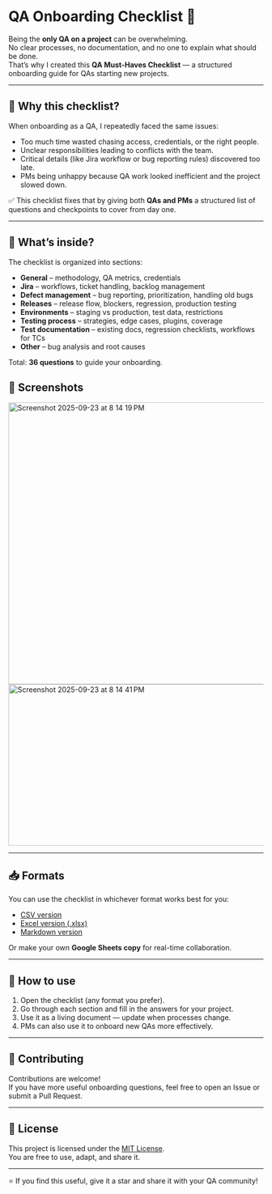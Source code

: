 # QA Onboarding Checklist 🚀

Being the **only QA on a project** can be overwhelming.  
No clear processes, no documentation, and no one to explain what should be done.  
That’s why I created this **QA Must-Haves Checklist** — a structured onboarding guide for QAs starting new projects.

---

## 🌟 Why this checklist?
When onboarding as a QA, I repeatedly faced the same issues:
- Too much time wasted chasing access, credentials, or the right people.
- Unclear responsibilities leading to conflicts with the team.
- Critical details (like Jira workflow or bug reporting rules) discovered too late.
- PMs being unhappy because QA work looked inefficient and the project slowed down.

✅ This checklist fixes that by giving both **QAs and PMs** a structured list of questions and checkpoints to cover from day one.

---

## 📂 What’s inside?

The checklist is organized into sections:

- **General** – methodology, QA metrics, credentials  
- **Jira** – workflows, ticket handling, backlog management  
- **Defect management** – bug reporting, prioritization, handling old bugs  
- **Releases** – release flow, blockers, regression, production testing  
- **Environments** – staging vs production, test data, restrictions  
- **Testing process** – strategies, edge cases, plugins, coverage  
- **Test documentation** – existing docs, regression checklists, workflows for TCs  
- **Other** – bug analysis and root causes  

Total: **36 questions** to guide your onboarding.

## 📸 Screenshots
<img width="633" height="557" alt="Screenshot 2025-09-23 at 8 14 19 PM" src="https://github.com/user-attachments/assets/c4e042e2-9aa9-4cf0-b4b2-a484444f387b" />
<img width="649" height="319" alt="Screenshot 2025-09-23 at 8 14 41 PM" src="https://github.com/user-attachments/assets/94ed8173-ca01-4ab9-9490-a797e86dba86" />

---

## 📥 Formats

You can use the checklist in whichever format works best for you:

- [CSV version](qa_onboarding_checklist.csv)  
- [Excel version (.xlsx)](qa_onboarding_checklist.xlsx)  
- [Markdown version](qa_onboarding_checklist.md)  

Or make your own **Google Sheets copy** for real-time collaboration.

---

## 🚀 How to use

1. Open the checklist (any format you prefer).  
2. Go through each section and fill in the answers for your project.  
3. Use it as a living document — update when processes change.  
4. PMs can also use it to onboard new QAs more effectively.  

---

## 🤝 Contributing

Contributions are welcome!  
If you have more useful onboarding questions, feel free to open an Issue or submit a Pull Request.

---

## 📜 License
This project is licensed under the [MIT License](LICENSE).  
You are free to use, adapt, and share it.

---

⭐ If you find this useful, give it a star and share it with your QA community!
